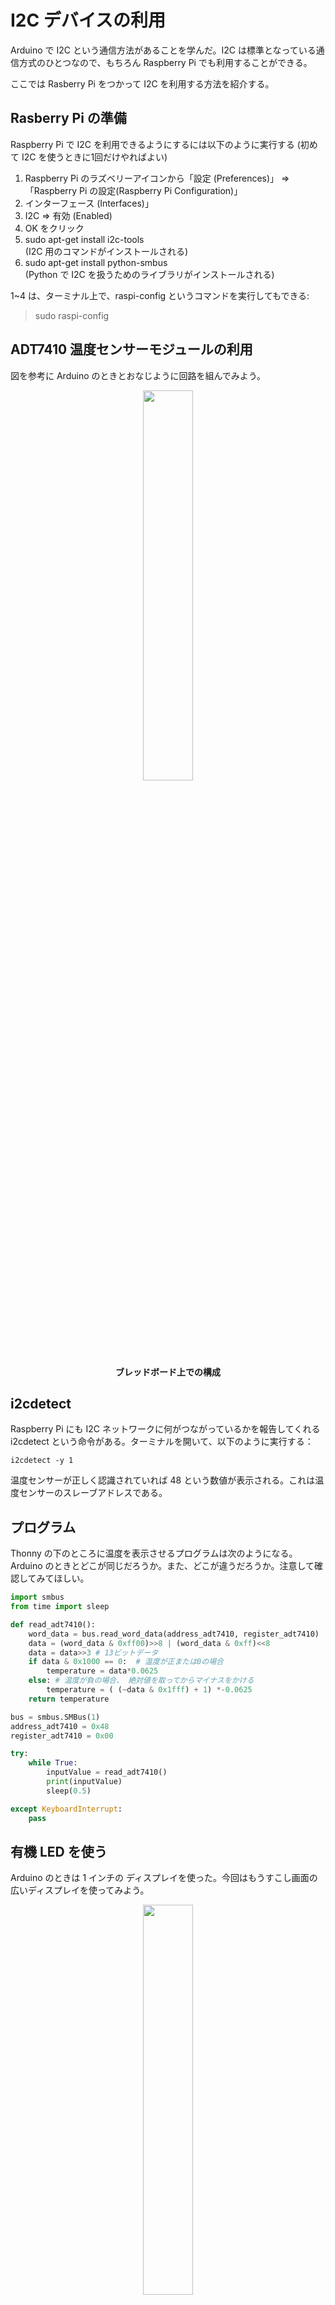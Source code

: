 # I2C デバイスの利用

Arduino で I2C という通信方法があることを学んだ。I2C は標準となっている通信方式のひとつなので、もちろん Raspberry Pi でも利用することができる。

ここでは Rasberry Pi をつかって I2C を利用する方法を紹介する。

## Rasberry Pi の準備

Raspberry Pi で I2C を利用できるようにするには以下のように実行する
(初めて I2C を使うときに1回だけやればよい)

1. Raspberry Pi のラズベリーアイコンから「設定 (Preferences)」
⇒ 「Raspberry Pi の設定(Raspberry Pi Configuration)」
2. インターフェース (Interfaces)」
3. I2C ⇒ 有効 (Enabled)
4. OK をクリック
5. sudo apt-get install i2c-tools  
   (I2C 用のコマンドがインストールされる)
6. sudo apt-get install python-smbus  
   (Python で I2C を扱うためのライブラリがインストールされる)

1~4 は、ターミナル上で、raspi-config というコマンドを実行してもできる:

> sudo raspi-config


## ADT7410 温度センサーモジュールの利用

図を参考に Arduino のときとおなじように回路を組んでみよう。

<div style="text-align: center;">
    <img src="./images/image61.png" width="40%"><br/>
    <strong>ブレッドボード上での構成</strong>
</div>

## i2cdetect

Raspberry Pi にも I2C ネットワークに何がつながっているかを報告してくれる i2cdetect という命令がある。ターミナルを開いて、以下のように実行する：

```shell
i2cdetect -y 1
```

温度センサーが正しく認識されていれば 48 という数値が表示される。これは温度センサーのスレーブアドレスである。

## プログラム

Thonny の下のところに温度を表示させるプログラムは次のようになる。
Arduino のときとどこが同じだろうか。また、どこが違うだろうか。注意して確認してみてほしい。

```python
import smbus
from time import sleep

def read_adt7410():
    word_data = bus.read_word_data(address_adt7410, register_adt7410)
    data = (word_data & 0xff00)>>8 | (word_data & 0xff)<<8
    data = data>>3 # 13ビットデータ
    if data & 0x1000 == 0:  # 温度が正または0の場合
        temperature = data*0.0625
    else: # 温度が負の場合、 絶対値を取ってからマイナスをかける
        temperature = ( (~data & 0x1fff) + 1) *-0.0625
    return temperature

bus = smbus.SMBus(1)
address_adt7410 = 0x48
register_adt7410 = 0x00

try:
    while True:
        inputValue = read_adt7410()
        print(inputValue)
        sleep(0.5)

except KeyboardInterrupt:
    pass
```

## 有機 LED を使う

Arduino のときは 1 インチの ディスプレイを使った。今回はもうすこし画面の広いディスプレイを使ってみよう。

<div style="text-align: center;">
    <img src="https://akizukidenshi.com/img/goods/2/108277.jpg" width="40%"><br/>
    <strong>有機 EL ディスプレイ</strong>
</div>

この OLE ディスプレイは下のようなピン配置になっている。

<div style="text-align: center;">
    <img src="./images/image62.jpg" width="40%"><br/>
    ディスプレイのピン配置
</div>

### ブレッドボードでの配線

ブレッドボード上でこのように配線する：

1. GND
2. 3.3V
3. GND
4. GND
5. 不使用
6. 不使用
7. SCL → GPIO3
8. SDA → GPIO2
9. 8 と接続

<div style="text-align: center;">
    <img src="./images/image63.jpg" width="40%"><br/>
    <strong>有機 EL ディスプレイピンアサイン</strong>
</div>

### 配線が正しいか確認

回路ができたら **i2cdetect -y 1** で確認しよう。"3c" が表示されたら正しい。
3c が表示されない場合は回路が間違っている可能性が高い。


### プログラム

```python
import smbus
from time import sleep

#
# ディスプレイ用コマンド
#
def ole_write(addr, s):
    """
    文字列を表示する
    addr I2C スレーブアドレス
    s 文字列
    """
    bus.write_i2c_block_data(addr , 0x40 , list(bytes(s , "utf 8")))
    sleep(0.01)

#
# ディスプレイ用コマンド
#
def ole_command(addr, command):
    """
    ディスプレイの命令を実行する
    addr I2C スレーブアドレス
    command 命令
    """
    bus.write_byte_data(addr , 0x00, command)
    sleep(0.01)

#
# ディスプレイ用コマンド
#
def ole_move(addr , pos):
    """
    指定された場所にカーソルを移動する
    addr    I2C スレーブアドレス
    pos     0x00,0  (1 行目の左端) ~ 0x0f,15 (1 行目の右端)
            0x20,32 (2 行目の左端) ~ 0x2f,47 (2 行目の右端)
    """
    ole_command(addr, pos + 0x80)
#
# ここから動き出す
#
bus = smbus.SMBus(1)        # I2C のチャンネル 1 を使う / i2cdetect -y 1 の 1 と同じ
addr = 0x3c                 # ディスプレイのアドレス

CLEAR  = 0x01
HOME   = 0x02
RESET  = 0x20
DISPON = 0x0c

ole_command(addr, CLEAR)    # 画面消去
ole_command(addr, HOME)     # カーソルを左上に移動
ole_command(addr, RESET)    # リセット
ole_command(addr, DISPON)   # ディスプレイ ON

ole_move(addr, 0x00)        # 一行目、左端に移動
ole_write(addr, "Hello!!")  # Hello!! と表示

ole_move(addr, 0x20)            # 二行目、左端に移動
ole_write(addr, "Raspberry Pi") # Raspberry Pi と表示
```

### 応用

- "Rasberry Pi" の文字列を、自分の名前に変えてみよう
- 漢字は出せませんマニュアルの「リセット時のキャラクタジェネレータの状態」を参照するとカタカナは出せます。チャレンジしてみてください

```py
# 現在のカーソルの位置にアイと出す
bus.write_i2c_block_data(addr , 0x40 , b"\xa1\xa2")
```

*Ref: [I2C 有機 EL ディスプレイマニュアル](https://akizukidenshi.com/goodsaffix/so1602awwb-uc-wb-u_akizuki_manu.pdf)*


# 時計を作ってみる

Raspberry Pi は時計を持っていて、Python から時刻を取得することができる。
いくつか方法があるが、datetime モジュールを使うのが簡単。

```py
import datetime

now = str(datetime.datetime.now())  # 文字列にする
print(now)
```

- datetime モジュールを使って、ディスプレイに時刻を表示させてください
- datetime モジュールをそのまま使うと、ミリ秒、マイクロ秒まで表示されてしまう  
  秒まで (または自分の好きな粒度)　の範囲に表示を切り捨てて表示させてください
  ⇒ ヒント：
    上の例では、now は文字列型である。文字列型にはスライスが使える  
    Python 教科書 pp.96 スライス*　参照
- ole_wirte() 関数は自動的に右側にずれていくが、左に戻ることはできないので、戻すときは ole_move() 関数を使って、自分の書きたい位置に戻してあげる必要がある

<br/>

# 温度計を作ってみる

Arduino とおなじように、これまで実験した 2 つのデバイス (温度センサーとディスプレイ) を組み合わせて温度計を作成してみよう。

<div style="text-align: center;">
  <img src="https://akizukidenshi.com/img/goods/L/106675.jpg" width="40%"><br/>
  ADT7410 は Raspberry Pi でも使える
</div>

## 回路

回路は Arduino とおなじように、電源, GND, SLC, SDA をラズパイと接続する。以下を見なくてもできる人は自力でがんばってみる。

<br/>
<br/>

1. 念のため RaspberryPi をシャットダウンし、電源 OFF
1. ディスプレイの右横に温度センサーを配置
1. センサーの電源を ディスプレと同じ 3.3V へ
1. センサーの GND を ディスプレと同じ GND へ
1. ディスプレイの 7 番 (SLC) をセンサーの SLC へ
1. ディスプレイの 8 番 (SDA) をセンサーの SDA へ

<div style="text-align: center;">
  <img src="./images/image64.jpg" width="60%"><br/>
  ブレッドボードでの配線
</div>

## プログラム

- ディスプレイに現在の時刻と温度を表示するプログラムを作成し、完成したら先生に申告、kadai12.py として提出してください
- 画面のレイアウトは自由とします
